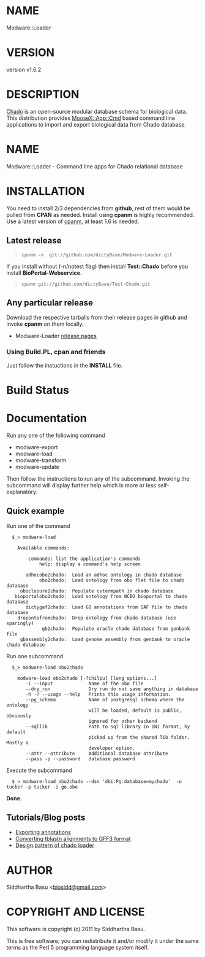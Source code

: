 # NAME

Modware::Loader

# VERSION

version v1.6.2

# DESCRIPTION

[Chado](http://gmod.org/wiki/Introduction_to_Chado) is an open-source modular database
schema for biological data. This distribution provides [MooseX::App::Cmd](https://metacpan.org/pod/MooseX::App::Cmd) based command
line applications to import and export biological data from Chado database.

# NAME

Modware::Loader -  Command line apps for Chado relational database 

# INSTALLATION

You need to install 2/3 dependencies from **github**, rest of them would be pulled from **CPAN** as needed.
Install using **cpanm** is highly recommended.
Use a latest version of [cpanm](https://metacpan.org/module/cpanm), at least 1.6 is needed.

## Latest release 

>     cpanm -n  git://github.com/dictyBase/Modware-Loader.git

If you install without (-n/notest flag) then install **Test::Chado** before you install **BioPortal-Webservice**.

>     cpanm git://github.com/dictyBase/Test-Chado.git

## Any particular release

Download the respective tarballs from their release pages in github and invoke **cpanm** on them locally.

- Modware-Loader [release pages](https://github.com/dictyBase/Modware:Loader/releases)

### Using Build.PL,  cpan and friends

Just follow the instuctions in the **INSTALL** file.

# Build Status

# Documentation

Run any one of the following command

- modware-export
- modware-load
- modware-transform
- modware-update

Then follow the instructions to run any of the subcommand. Invoking the subcommand will display further help which is more or less self-explanatory.

## Quick example

Run one of the command

      $_> modware-load 

        Available commands:

            commands: list the application's commands
                help: display a command's help screen

           adhocobo2chado:  Load an adhoc ontology in chado database 
                obo2chado:  Load ontology from obo flat file to chado database
         oboclosure2chado:  Populate cvtermpath in chado database
       bioportalobo2chado:  Load ontology from NCBO bioportal to chado database
           dictygaf2chado:  Load GO annotations from GAF file to chado database
        dropontofromchado:  Drop ontology from chado database (use sparingly)
                 gb2chado:  Populate oracle chado database from genbank file
         gbassembly2chado:  Load genome assembly from genbank to oracle chado database

Run one subcommand

      $_> modware-load obo2chado

        modware-load obo2chado [-?chilpu] [long options...]
           -i --input             Name of the obo file
           --dry_run              Dry run do not save anything in database
           -h -? --usage --help   Prints this usage information.
           --pg_schema            Name of postgresql schema where the ontology
                                  will be loaded, default is public, obviously
                                  ignored for other backend
           --sqllib               Path to sql library in INI format, by default
                                  picked up from the shared lib folder. Mostly a
                                  developer option.
           --attr --attribute     Additional database attribute
           --pass -p --password   database password

Execute the subcommand

      $_> modware-load obo2chado --dsn 'dbi:Pg:database=mychado'  -u tucker -p tucker -i go.obo

**Done.**

## Tutorials/Blog posts

- [Exporting annotations](http://dictybase.github.io/blog/2013/03/06/exporting-discoideum-annotations/)
- [Converting  tblastn alignments to GFF3 format](http://dictybase.github.io/refining-tblastn-protein-alignments/index.html)
- [Design pattern of chado loader](http://dictybase.github.io/blog/2013/09/18/chado-loader-design)

# AUTHOR

Siddhartha Basu &lt;biosidd@gmail.com>

# COPYRIGHT AND LICENSE

This software is copyright (c) 2011 by Siddhartha Basu.

This is free software; you can redistribute it and/or modify it under
the same terms as the Perl 5 programming language system itself.
